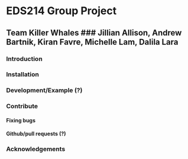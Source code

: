 # EDS214 Group Project
## Team Killer Whales ### Jillian Allison, Andrew Bartnik, Kiran Favre, Michelle Lam, Dalila Lara


### Introduction

### Installation

### Development/Example (?)

### Contribute 
#### Fixing bugs
#### Github/pull requests (?)

### Acknowledgements



